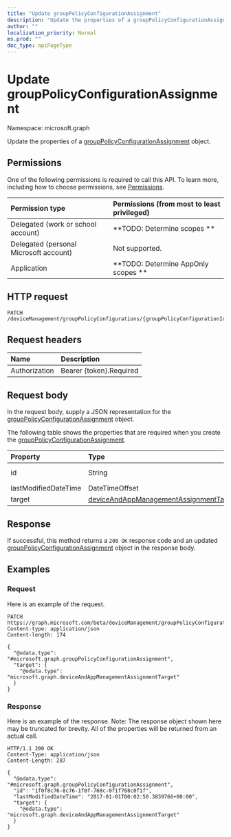 ```yaml
---
title: "Update groupPolicyConfigurationAssignment"
description: "Update the properties of a groupPolicyConfigurationAssignment object."
author: ""
localization_priority: Normal
ms.prod: ""
doc_type: apiPageType
---
```


# Update groupPolicyConfigurationAssignment

Namespace: microsoft.graph

Update the properties of a [groupPolicyConfigurationAssignment](../resources/grouppolicyconfigurationassignment.md) object.

## Permissions
One of the following permissions is required to call this API. To learn more, including how to choose permissions, see [Permissions](/concepts/permissions-reference.md).

|Permission type|Permissions (from most to least privileged)|
|:---|:---|
|Delegated (work or school account)|**TODO: Determine scopes **|
|Delegated (personal Microsoft account)|Not supported.|
|Application|**TODO: Determine AppOnly scopes **|

## HTTP request
<!-- {
  "blockType": "ignored"
}
-->
``` http
PATCH /deviceManagement/groupPolicyConfigurations/{groupPolicyConfigurationId}/assignments/{groupPolicyConfigurationAssignmentId}
```

## Request headers
|Name|Description|
|:---|:---|
|Authorization|Bearer {token}.Required|

## Request body
In the request body, supply a JSON representation for the [groupPolicyConfigurationAssignment](../resources/grouppolicyconfigurationassignment.md) object.

The following table shows the properties that are required when you create the [groupPolicyConfigurationAssignment](../resources/grouppolicyconfigurationassignment.md).

|Property|Type|Description|
|:---|:---|:---|
|id|String| Inherited from [entity](../resources/entity.md)|
|lastModifiedDateTime|DateTimeOffset||
|target|[deviceAndAppManagementAssignmentTarget](../resources/deviceandappmanagementassignmenttarget.md)||



## Response
If successful, this method returns a `200 OK` response code and an updated [groupPolicyConfigurationAssignment](../resources/grouppolicyconfigurationassignment.md) object in the response body.

## Examples

### Request
Here is an example of the request.
<!-- {
  "blockType": "request",
  "name": "update_grouppolicyconfigurationassignment"
}
-->
``` http
PATCH https://graph.microsoft.com/beta/deviceManagement/groupPolicyConfigurations/{groupPolicyConfigurationId}/assignments/{groupPolicyConfigurationAssignmentId}
Content-type: application/json
Content-length: 174

{
  "@odata.type": "#microsoft.graph.groupPolicyConfigurationAssignment",
  "target": {
    "@odata.type": "microsoft.graph.deviceAndAppManagementAssignmentTarget"
  }
}
```

### Response
Here is an example of the response. Note: The response object shown here may be truncated for brevity. All of the properties will be returned from an actual call.
<!-- {
  "blockType": "response",
  "truncated": true
}
-->
``` http
HTTP/1.1 200 OK
Content-Type: application/json
Content-Length: 287

{
  "@odata.type": "#microsoft.graph.groupPolicyConfigurationAssignment",
  "id": "1f0f8c76-8c76-1f0f-768c-0f1f768c0f1f",
  "lastModifiedDateTime": "2017-01-01T00:02:50.3839766+00:00",
  "target": {
    "@odata.type": "microsoft.graph.deviceAndAppManagementAssignmentTarget"
  }
}
```

